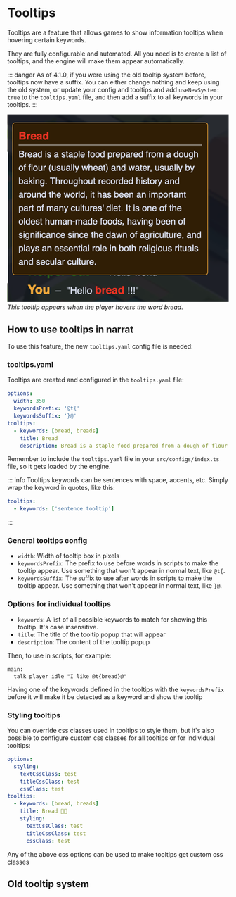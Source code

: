# Tooltips

Tooltips are a feature that allows games to show information tooltips when hovering certain keywords.

They are fully configurable and automated. All you need is to create a list of tooltips, and the engine will make them appear automatically.

::: danger
As of 4.1.0, if you were using the old tooltip system before, tooltips now have a suffix. You can either change nothing and keep using the old system, or update your config and tooltips and add `useNewSystem: true` to the `tooltips.yaml` file, and then add a suffix to all keywords in your tooltips.
:::

![Example tooltip](./tooltips/tooltip.png)
_This tooltip appears when the player hovers the word bread_.

## How to use tooltips in narrat

To use this feature, the new `tooltips.yaml` config file is needed:

### tooltips.yaml

Tooltips are created and configured in the `tooltips.yaml` file:

```yaml
options:
  width: 350
  keywordsPrefix: '@t{'
  keywordsSuffix: '}@'
tooltips:
  - keywords: [bread, breads]
    title: Bread
    description: Bread is a staple food prepared from a dough of flour (usually wheat) and water, usually by baking. Throughout recorded history and around the world, it has been an important part of many cultures' diet. It is one of the oldest human-made foods, having been of significance since the dawn of agriculture, and plays an essential role in both religious rituals and secular culture.
```

Remember to include the `tooltips.yaml` file in your `src/configs/index.ts` file, so it gets loaded by the engine.

::: info
Tooltips keywords can be sentences with space, accents, etc. Simply wrap the keyword in quotes, like this:

```yaml
tooltips:
  - keywords: ['sentence tooltip']
```

:::

### General tooltips config

- `width`: Width of tooltip box in pixels
- `keywordsPrefix`: The prefix to use before words in scripts to make the tooltip appear. Use something that won't appear in normal text, like `@t{`.
- `keywordsSuffix`: The suffix to use after words in scripts to make the tooltip appear. Use something that won't appear in normal text, like `}@`.

### Options for individual tooltips

- `keywords`: A list of all possible keywords to match for showing this tooltip. It's case insensitive.
- `title`: The title of the tooltip popup that will appear
- `description`: The content of the tooltip popup

Then, to use in scripts, for example:

```narrat
main:
  talk player idle "I like @t{bread}@"
```

Having one of the keywords defined in the tooltips with the `keywordsPrefix` before it will make it be detected as a keyword and show the tooltip

### Styling tooltips

You can override css classes used in tooltips to style them, but it's also possible to configure custom css classes for all tooltips or for individual tooltips:

```yaml
options:
  styling:
    textCssClass: test
    titleCssClass: test
    cssClass: test
tooltips:
  - keywords: [bread, breads]
    title: Bread 🍞🥖
    styling:
      textCssClass: test
      titleCssClass: test
      cssClass: test
```

Any of the above css options can be used to make tooltips get custom css classes

## Old tooltip system
